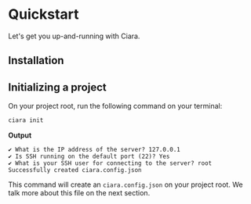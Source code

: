 # Quickstart

Let's get you up-and-running with Ciara.

## Installation

## Initializing a project

On your project root, run the following command on your terminal:

```bash
ciara init
```

**Output**

```
✔ What is the IP address of the server? 127.0.0.1
✔ Is SSH running on the default port (22)? Yes
✔ What is your SSH user for connecting to the server? root
Successfully created ciara.config.json
```

This command will create an `ciara.config.json` on your project root. We talk more about this file on the next section.
